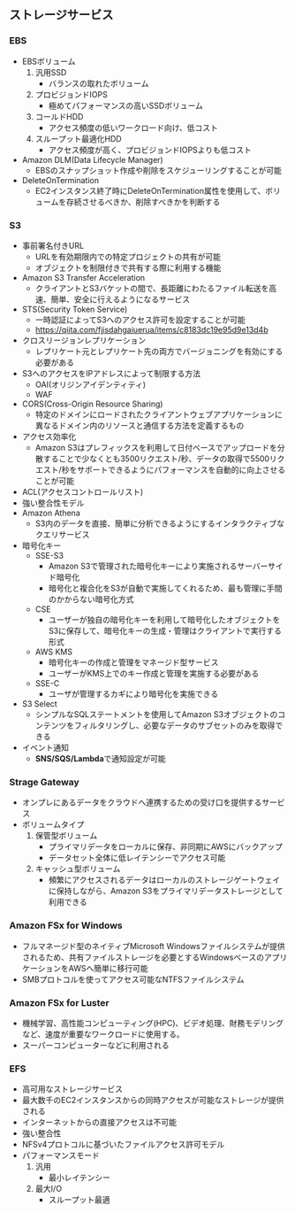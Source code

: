 ## ストレージサービス

### EBS
- EBSボリューム
    1. 汎用SSD
        - バランスの取れたボリューム
    1. プロビジョンドIOPS
        - 極めてパフォーマンスの高いSSDボリューム
    1. コールドHDD
        - アクセス頻度の低いワークロード向け、低コスト
    1. スループット最適化HDD
        - アクセス頻度が高く、プロビジョンドIOPSよりも低コスト
- Amazon DLM(Data Lifecycle Manager)
    - EBSのスナップショット作成や削除をスケジューリングすることが可能
- DeleteOnTermination
    - EC2インスタンス終了時にDeleteOnTermination属性を使用して、ボリュームを存続させるべきか、削除すべきかを判断する

### S3
- 事前署名付きURL
    - URLを有効期限内での特定プロジェクトの共有が可能
    - オブジェクトを制限付きで共有する際に利用する機能
- Amazon S3 Transfer Acceleration
    - クライアントとS3バケットの間で、長距離にわたるファイル転送を高速、簡単、安全に行えるようになるサービス
- STS(Security Token Service)
    - 一時認証によってS3へのアクセス許可を設定することが可能
    - https://qiita.com/fjisdahgaiuerua/items/c8183dc19e95d9e13d4b
- クロスリージョンレプリケーション
    - レプリケート元とレプリケート先の両方でバージョニングを有効にする必要がある
- S3へのアクセスをIPアドレスによって制限する方法
    - OAI(オリジンアイデンティティ)
    - WAF
- CORS(Cross-Origin Resource Sharing)
    - 特定のドメインにロードされたクライアントウェブアプリケーションに異なるドメイン内のリソースと通信する方法を定義するもの
- アクセス効率化
    - Amazon S3はプレフィックスを利用して日付ベースでアップロードを分散することで少なくとも3500リクエスト/秒、データの取得で5500リクエスト/秒をサポートできるようにパフォーマンスを自動的に向上させることが可能
- ACL(アクセスコントロールリスト)
- 強い整合性モデル
- Amazon Athena
    - S3内のデータを直接、簡単に分析できるようにするインタラクティブなクエリサービス
- 暗号化キー
    - SSE-S3
        - Amazon S3で管理された暗号化キーにより実施されるサーバーサイド暗号化
        - 暗号化と複合化をS3が自動で実施してくれるため、最も管理に手間のかからない暗号化方式
    - CSE
        - ユーザーが独自の暗号化キーを利用して暗号化したオブジェクトをS3に保存して、暗号化キーの生成・管理はクライアントで実行する形式
    - AWS KMS
        - 暗号化キーの作成と管理をマネージド型サービス
        - ユーザーがKMS上でのキー作成と管理を実施する必要がある
    - SSE-C
        - ユーザが管理するカギにより暗号化を実施できる
- S3 Select
    - シンプルなSQLステートメントを使用してAmazon S3オブジェクトのコンテンツをフィルタリングし、必要なデータのサブセットのみを取得できる
- イベント通知
    - **SNS/SQS/Lambda**で通知設定が可能

### Strage Gateway
- オンプレにあるデータをクラウドへ連携するための受け口を提供するサービス
- ボリュームタイプ
    1. 保管型ボリューム
        - プライマリデータをローカルに保存、非同期にAWSにバックアップ
        - データセット全体に低レイテンシーでアクセス可能
    1. キャッシュ型ボリューム
        - 頻繁にアクセスされるデータはローカルのストレージゲートウェイに保持しながら、Amazon S3をプライマリデータストレージとして利用できる

### Amazon FSx for Windows
- フルマネージド型のネイティブMicrosoft Windowsファイルシステムが提供されるため、共有ファイルストレージを必要とするWindowsベースのアプリケーションをAWSへ簡単に移行可能
- SMBプロトコルを使ってアクセス可能なNTFSファイルシステム

### Amazon FSx for Luster
- 機械学習、高性能コンピューティング(HPC)、ビデオ処理、財務モデリングなど、速度が重要なワークロードに使用する。
- スーパーコンピューターなどに利用される

### EFS
- 高可用なストレージサービス
- 最大数千のEC2インスタンスからの同時アクセスが可能なストレージが提供される
- インターネットからの直接アクセスは不可能
- 強い整合性
- NFSv4プロトコルに基づいたファイルアクセス許可モデル
- パフォーマンスモード
    1. 汎用
        - 最小レイテンシー
    2. 最大I/O
        - スループット最適